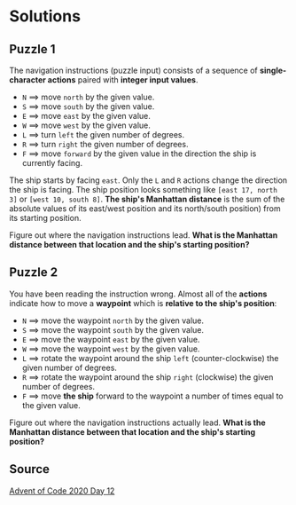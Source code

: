 # Solutions

## Puzzle 1

The navigation instructions (puzzle input) consists of a sequence of **single-character actions** paired with **integer input values**.

- `N` ==> move `north` by the given value.
- `S` ==> move `south` by the given value.
- `E` ==> move `east` by the given value.
- `W` ==> move `west` by the given value.
- `L` ==> turn `left` the given number of degrees.
- `R` ==> turn `right` the given number of degrees.
- `F` ==> move `forward` by the given value in the direction the ship is currently facing.

The ship starts by facing `east`. Only the `L` and `R` actions change the direction the ship is facing. The ship position looks something like `[east 17, north 3]` or `[west 10, south 8]`. **The ship's Manhattan distance** is the sum of the absolute values of its east/west position and its north/south position) from its starting position. 

Figure out where the navigation instructions lead. **What is the Manhattan distance between that location and the ship's starting position?**

## Puzzle 2

You have been reading the instruction wrong. Almost all of the **actions** indicate how to move a **waypoint** which is **relative to the ship's position**:

- `N` ==> move the waypoint `north` by the given value.
- `S` ==> move the waypoint `south` by the given value.
- `E` ==> move the waypoint `east` by the given value.
- `W` ==> move the waypoint `west` by the given value.
- `L` ==> rotate the waypoint around the ship `left` (counter-clockwise) the given number of degrees.
- `R` ==> rotate the waypoint around the ship `right` (clockwise) the given number of degrees.
- `F` ==> move **the ship** forward to the waypoint a number of times equal to the given value.

Figure out where the navigation instructions actually lead. **What is the Manhattan distance between that location and the ship's starting position?**

## Source

[Advent of Code 2020 Day 12](https://adventofcode.com/2020/day/11 "AoC 2020 Day 12")
